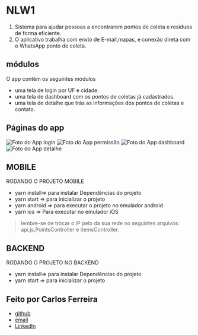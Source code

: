 # NLW1 
1. Sistema para ajudar pessoas a encontrarem pontos de coleta e resíduos de forma eficiente.
2. O aplicativo trabalha com envio de E-mail,mapas, e conexão direta com o WhatsApp ponto de coleta.

## módulos

O app contém os seguintes módulos

* uma tela de login por UF e cidade.
* uma tela de dashboard com os pontos de  coletas já cadastrados.
* uma tela de detalhe que trás as informações dos pontos de coletas e contato.

## Páginas do app
![Foto do App login](https://github.com/CarlosSTS/NLW1/blob/master/assets/login.jpg)
![Foto do App permissão](https://github.com/CarlosSTS/NLW1/blob/master/assets/permission.jpg)
![Foto do App dashboard](https://github.com/CarlosSTS/NLW1/blob/master/assets/dashboard.jpg)
![Foto do App detalhe](https://github.com/CarlosSTS/NLW1/blob/master/assets/detail.png)

## MOBILE
RODANDO O PROJETO MOBILE
* yarn install=>  para instalar Dependências do projeto
* yarn start => para inicializar o projeto
* yarn android => para executar o projeto no emulador android
* yarn ios => Para executar no emulador iOS
> lembre-se de trocar o IP pelo da sua rede no seguintes arquivos: api.js,PointsController e itemsController.

## BACKEND
RODANDO O PROJETO NO BACKEND
* yarn install=> para instalar Dependências do projeto
* yarn start =>  para inicializar o projeto

## Feito por Carlos Ferreira
* [github](https://www.github.com/CarlosSTS)
* [email](mailto://carlossts826@gmail.com)
* [LinkedIn](https://www.linkedin.com/in/carlos-ferreira-4b2ba219a/)